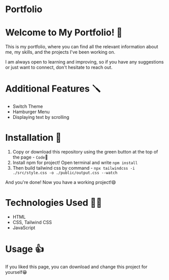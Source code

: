 # Portfolio
<h1>Welcome to My Portfolio! 👋</h1>
<p>This is my portfolio, where you can find all the relevant information about me, my skills, and the projects I've been working on.<p>
<p>I am always open to learning and improving, so if you have any suggestions or just want to connect, don't hesitate to reach out.</p>

<h1>Additional Features 🪛</h1>
<ul>
  <li>Switch Theme</li>
  <li>Hamburger Menu</li>
  <li>Displaying text by scrolling</li>
</ul>

<h1>Installation 💾</h1>
<ol>
  <li>Copy or download this repository using the green button at the top of the page - <code>Code</code>📂</li>
  <li>Install npm for project! Open terminal and write <code>npm install</code></li>
  <li>Then build tailwind css by command - <code>npx tailwindcss -i ./src/style.css -o ./public/output.css --watch</code></li>
</ol>
  <p>And you're done! Now you have a working project!😄</p>
  
<h1>Technologies Used 👨‍💻</h1>
<ul>
  <li>HTML</li>
  <li>CSS, Tailwind CSS</li>
  <li>JavaScript</li>
</ul>

<h1>Usage 👍</h1>
<p>If you liked this page, you can download and change this project for yourself😁</p>
